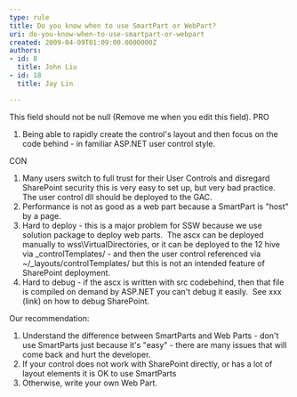 ```yaml
---
type: rule
title: Do you know when to use SmartPart or WebPart?
uri: do-you-know-when-to-use-smartpart-or-webpart
created: 2009-04-09T01:09:00.0000000Z
authors:
- id: 8
  title: John Liu
- id: 18
  title: Jay Lin

---
```


 This field should not be null (Remove me when you edit this field). 
PRO

1. Being able to rapidly create the control's layout and then focus on the code behind - in familiar ASP.NET user control style.


CON

1. Many users switch to full trust for their User Controls and disregard SharePoint security this is very easy to set up, but very bad practice.  The user control dll should be deployed to the GAC.
2. Performance is not as good as a web part because a SmartPart is "host" by a page.
3. Hard to deploy - this is a major problem for SSW because we use solution package to deploy web parts.  The ascx can be deployed manually to wss\VirtualDirectories\, or it can be deployed to the 12 hive via \_controlTemplates/ - and then the user control referenced via ~/\_layouts/controlTemplates/ but this is not an intended feature of SharePoint deployment.
4. Hard to debug - if the ascx is written with src codebehind, then that file is compiled on demand by ASP.NET you can't debug it easily.  See xxx (link) on how to debug SharePoint.




Our recommendation:

1. Understand the difference between SmartParts and Web Parts - don't use SmartParts just because it's "easy" - there are many issues that will come back and hurt the developer.
2. If your control does not work with SharePoint directly, or has a lot of layout elements it is OK to use SmartParts
3. Otherwise, write your own Web Part.


